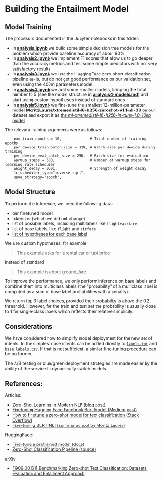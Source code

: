 # Building the Entailment Model

## Model Training

The process is documented in the Jupyter notebooks in this folder:

  - In **[analysis.ipynb](analysis.ipynb)** we build some simple decision tree models for the problem which provide baseline accuracy of about 90%
  - In **[analysis2.ipynb](analysis2.ipynb)** we implement F1 scores that allow us to go deeper than the accuracy metrics and test some simple predictors with not very satisfactory results
  - In **[analysis3.ipynb](analysis3.ipynb)** we use the HuggingFace zero-short classification pipeline as-is, but do not get good performance on our validation set, even using the 400m parameters model
  - In **[analysis4.ipynb](analysis4.ipynb)** we add some smaller models, bringing the total number to 5 (see the model structure in **[analysis4-models.md](analysis4-models.md)**) and start using custom hypotheses instead of standard ones
  - In **[analysis5.ipynb](analysis5.ipynb)** we fine-tune the smallest 12-million-parameter model **[MoritzLaurer/xtremedistil-l6-h256-zeroshot-v1.1-all-33](https://huggingface.co/MoritzLaurer/xtremedistil-l6-h256-zeroshot-v1.1-all-33)** on our dataset and export it as [the _ml-xtremedistil-l6-h256-in-tune-1.0-10ep_ model](../server/models/ml-xtremedistil-l6-h256-in-tune-1.0-10ep)


The relevant training arguments were as follows:

        num_train_epochs = 10,             # Total number of training epochs
        per_device_train_batch_size = 128, # Batch size per device during training
        per_device_eval_batch_size = 256,  # Batch size for evaluation
        warmup_steps = 500,                # Number of warmup steps for learning rate scheduler
        weight_decay = 0.01,               # Strength of weight decay
        lr_scheduler_type="inverse_sqrt",
        save_strategy='epoch',

## Model Structure

To perform the inference, we need the following data:
 
  - our finetuned model
  - tokenizer (which we did not change)
  - list of possible labels, including multilabels like `flight+airfare`
  - list of base labels, like `flight` and `airfare`
  - [list of hypotheses for each base label](../server/models/ml-xtremedistil-l6-h256-in-tune-1.0-10ep/base_labels.tsv)

We use custom hypotheses, for example 

> This example asks for a rental car or taxi price

instead of standard

> This example is about ground_fare


To improve the performance, we only perform inference on base labels and combine them
into multiclass labels (the "probability" of a multiclass label is computed as a 
sum of base label probabilities with a penalty).

We return top 3 label choices, provided their probability is above the 0.2 threshold.
However,
for the train and test set the probability is usually close to 1 for single-class labels
which reflects their relative simplicity.


## Considerations

We have considered how to simplify model deployment for the new set of intents.
In the simplest case intents can be added directly to [`labels.txt`]((../server/models/ml-xtremedistil-l6-h256-in-tune-1.0-10ep/labels.txt)) and [`base_labels.tsv`](../server/models/ml-xtremedistil-l6-h256-in-tune-1.0-10ep/base_labels.tsv).
If that is not sufficient, a similar fine-tuning procedure can be performed.

The A/B testing or blue/green deployment strategies are made easier by the ability of the service to dynamically switch models.


## References:

Articles:

  - [Zero-Shot Learning in Modern NLP (blog post)](https://joeddav.github.io/blog/2020/05/29/ZSL.html)
  - [Finetuning Hugging Face Facebook Bart Model (Medium post)](https://medium.com/@lidores98/finetuning-huggingface-facebook-bart-model-2c758472e340)
  - [How to finetune a zero-shot model for text classification (Stack Overflow)](https://stackoverflow.com/a/76213874)
  - [Fine-tuning BERT-NLI (summer school by Moritz Laurer)](https://github.com/MoritzLaurer/summer-school-transformers-2023/blob/main/4_tune_bert_nli.ipynb)

HuggingFace:

  - [Fine-tune a pretrained model (docs)](https://huggingface.co/docs/transformers/main/en/training)
  - [Zero-Shot Classification Pipeline (source)](src/transformers/pipelines/zero_shot_classification.py)

arXiv:

  - [[1909.00161] Benchmarking Zero-shot Text Classification: Datasets, Evaluation and Entailment Approach](https://arxiv.org/abs/1909.00161)

